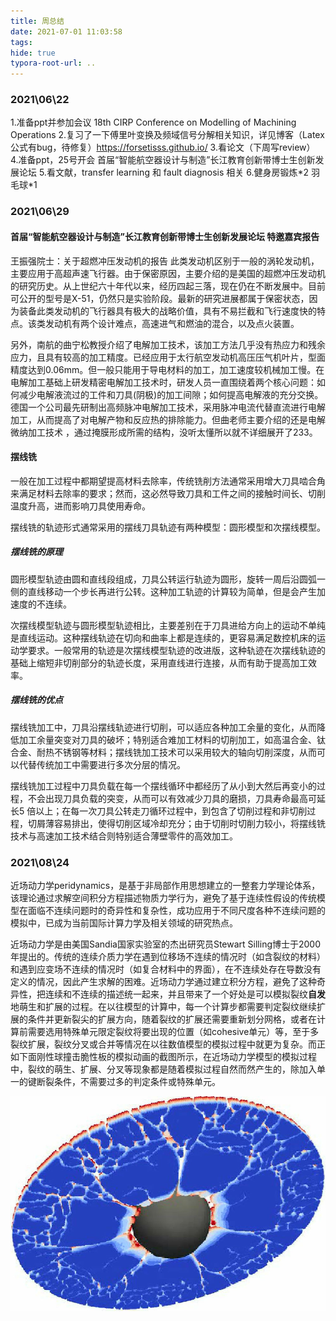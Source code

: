 ```yaml
---
title: 周总结
date: 2021-07-01 11:03:58
tags: 
hide: true
typora-root-url: ..
---
```


### 2021\06\22

1.准备ppt并参加会议
18th CIRP Conference on Modelling of Machining Operations
		2.复习了一下傅里叶变换及频域信号分解相关知识，详见博客（Latex公式有bug，待修复）https://forsetisss.github.io/
		3.看论文（下周写review）
		4.准备ppt，25号开会
首届“智能航空器设计与制造”长江教育创新带博士生创新发展论坛
		5.看文献，transfer learning 和 fault diagnosis 相关
		6.健身房锻炼\*2 
						羽毛球\*1

### 2021\06\29

#### 首届“智能航空器设计与制造”长江教育创新带博士生创新发展论坛 特邀嘉宾报告

王振强院士：关于超燃冲压发动机的报告
此类发动机区别于一般的涡轮发动机，主要应用于高超声速飞行器。由于保密原因，主要介绍的是美国的超燃冲压发动机的研究历史。从上世纪六十年代以来，经历四起三落，现在仍在不断发展中。目前可公开的型号是X-51，仍然只是实验阶段。最新的研究进展都属于保密状态，因为装备此类发动机的飞行器具有极大的战略价值，具有不易拦截和飞行速度快的特点。该类发动机有两个设计难点，高速进气和燃油的混合，以及点火装置。

另外，南航的曲宁松教授介绍了电解加工技术，该加工方法几乎没有热应力和残余应力，且具有较高的加工精度。已经应用于太行航空发动机高压压气机叶片，型面精度达到0.06mm。但一般只能用于导电材料的加工，加工速度较机械加工慢。在电解加工基础上研发精密电解加工技术时，研发人员一直围绕着两个核心问题：如何减少电解液流过的工件和刀具(阴极)的加工间隙；如何提高电解液的充分交换。德国一个公司最先研制出高频脉冲电解加工技术，采用脉冲电流代替直流进行电解加工，从而提高了对电解产物和反应热的排除能力。但曲老师主要介绍的还是电解微纳加工技术 ，通过掩膜形成所需的结构，没听太懂所以就不详细展开了233。

#### 摆线铣

一般在加工过程中都期望提高材料去除率，传统铣削方法通常采用增大刀具啮合角来满足材料去除率的要求；然而，这必然导致刀具和工件之间的接触时间长、切削温度升高，进而影响刀具使用寿命。

摆线铣的轨迹形式通常采用的摆线刀具轨迹有两种模型：圆形模型和次摆线模型。

##### 摆线铣的原理

圆形模型轨迹由圆和直线段组成，刀具公转运行轨迹为圆形，旋转一周后沿圆弧一侧的直线移动一个步长再进行公转。这种加工轨迹的计算较为简单，但是会产生加速度的不连续。

次摆线模型轨迹与圆形模型轨迹相比，主要差别在于刀具进给方向上的运动不单纯是直线运动。这种摆线轨迹在切向和曲率上都是连续的，更容易满足数控机床的运动学要求。一般常用的轨迹是次摆线模型轨迹的改进版，这种轨迹在次摆线轨迹的基础上缩短非切削部分的轨迹长度，采用直线进行连接，从而有助于提高加工效率。

##### 摆线铣的优点

摆线铣加工中，刀具沿摆线轨迹进行切削，可以适应各种加工余量的变化，从而降低加工余量突变对刀具的破坏；特别适合难加工材料的切削加工，如高温合金、钛合金、耐热不锈钢等材料；摆线铣加工技术可以采用较大的轴向切削深度，从而可以代替传统加工中需要进行多次分层的情况。

摆线铣加工过程中刀具负载在每一个摆线循环中都经历了从小到大然后再变小的过程，不会出现刀具负载的突变，从而可以有效减少刀具的磨损，刀具寿命最高可延长5 倍以上；在每一次刀具公转走刀循环过程中，到包含了切削过程和非切削过程，切屑薄容易排出，使得切削区域冷却充分；由于切削时切削力较小，将摆线铣技术与高速加工技术结合则特别适合薄壁零件的高效加工。

### 2021\08\24

近场动力学peridynamics，是基于非局部作用思想建立的一整套力学理论体系，该理论通过求解空间积分方程描述物质力学行为，避免了基于连续性假设的传统模型在面临不连续问题时的奇异性和复杂性，成功应用于不同尺度各种不连续问题的模拟中，已成为当前国际计算力学及相关领域的研究热点。

近场动力学是由美国Sandia国家实验室的杰出研究员Stewart Silling博士于2000年提出的。传统的连续介质力学在遇到位移场不连续的情况时（如含裂纹的材料）和遇到应变场不连续的情况时（如复合材料中的界面），在不连续处存在导数没有定义的情况，因此产生求解的困难。近场动力学通过建立积分方程，避免了这种奇异性，把连续和不连续的描述统一起来，并且带来了一个好处是可以模拟裂纹**自发**地萌生和扩展的过程。在以往模型的计算中，每一个计算步都需要判定裂纹继续扩展的条件并更新裂尖的扩展方向，随着裂纹的扩展还需要重新划分网格，或者在计算前需要选用特殊单元限定裂纹将要出现的位置（如cohesive单元）等，至于多裂纹扩展，裂纹分叉或合并等情况在以往数值模型的模拟过程中就更为复杂。而正如下面刚性球撞击脆性板的模拟动画的截图所示，在近场动力学模型的模拟过程中，裂纹的萌生、扩展、分叉等现象都是随着模拟过程自然而然产生的，除加入单一的键断裂条件，不需要过多的判定条件或特殊单元。

![进场动力学模型模拟刚性球撞击脆性板的过程](/images/2021周总结/进场动力学模型模拟刚性球撞击脆性板的过程.jpg)

